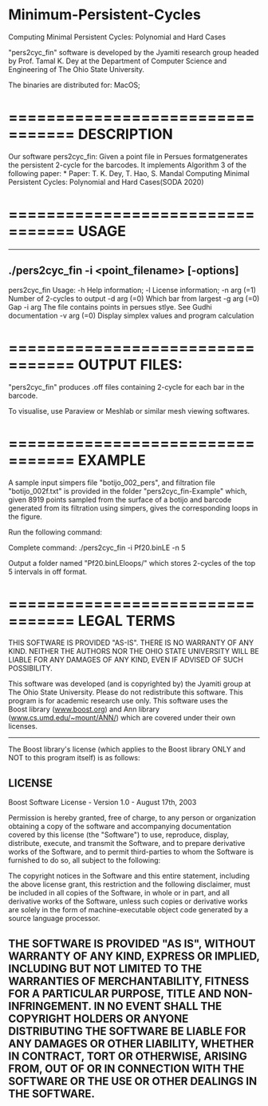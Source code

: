 # Minimum-Persistent-Cycles
Computing Minimal Persistent Cycles: Polynomial and Hard Cases 

"pers2cyc_fin" software is developed by the Jyamiti research group headed by 
Prof. Tamal K. Dey at the Department of Computer Science and Engineering 
of The Ohio State University.

The binaries are distributed for: MacOS;

=================================
DESCRIPTION
=================================

Our software pers2cyc_fin: Given a point file in Persues formatgenerates the persistent 2-cycle for the barcodes.
It implements Algorithm 3 of the following paper:
	* Paper: T. K. Dey, T. Hao, S. Mandal
		Computing Minimal Persistent Cycles: Polynomial and Hard Cases(SODA 2020)
    
=================================
USAGE
=================================
-------------------------------------------------------------------------------
./pers2cyc_fin -i <point_filename> [-options]
-------------------------------------------------------------------------------

pers2cyc_fin Usage:
  -h                    Help information;
  -l                    License information;
  -n arg (=1)           Number of 2-cycles to output
  -d arg (=0)           Which bar from largest
  -g arg (=0)           Gap
  -i arg                The file contains points in persues stlye. See Gudhi 
                        documentation
  -v arg (=0)           Display simplex values and program calculation


		

=================================
OUTPUT FILES:
=================================

"pers2cyc_fin" produces .off files containing 2-cycle for each bar in the barcode.

To visualise, use Paraview or Meshlab or similar mesh viewing softwares.

=================================
EXAMPLE
=================================

A sample input simpers file "botijo_002_pers",  and filtration file "botijo_002f.txt" is provided in the folder "pers2cyc_fin-Example"
which, given 8919 points sampled from the surface of a botijo and barcode generated from its filtration using simpers, gives the corresponding loops in the figure.

Run the following command:

Complete command:
	./pers2cyc_fin -i Pf20.binLE -n 5


Output a folder named "Pf20.binLEloops/" which stores 2-cycles of the top 5 intervals in off format.


=================================
LEGAL TERMS
=================================

THIS SOFTWARE IS PROVIDED "AS-IS". THERE IS NO WARRANTY OF ANY KIND. 
NEITHER THE AUTHORS NOR THE OHIO STATE UNIVERSITY WILL BE LIABLE FOR 
ANY DAMAGES OF ANY KIND, EVEN IF ADVISED OF SUCH POSSIBILITY.

This software was developed (and is copyrighted by) the Jyamiti group at 
The Ohio State University. Please do not redistribute this software. 
This program is for academic research use only. This software uses the  
Boost library (www.boost.org) and Ann library
(www.cs.umd.edu/~mount/ANN/) which are covered under their own licenses.

 
---------------------------------------------------------------------------

The Boost library's license 
(which applies to the Boost library ONLY and NOT to this program itself) is 
as follows:

LICENSE
---------------------------------------------------------------------------
Boost Software License - Version 1.0 - August 17th, 2003

Permission is hereby granted, free of charge, to any person or organization
obtaining a copy of the software and accompanying documentation covered by
this license (the "Software") to use, reproduce, display, distribute,
execute, and transmit the Software, and to prepare derivative works of the
Software, and to permit third-parties to whom the Software is furnished to
do so, all subject to the following:

The copyright notices in the Software and this entire statement, including
the above license grant, this restriction and the following disclaimer,
must be included in all copies of the Software, in whole or in part, and
all derivative works of the Software, unless such copies or derivative
works are solely in the form of machine-executable object code generated by
a source language processor.

THE SOFTWARE IS PROVIDED "AS IS", WITHOUT WARRANTY OF ANY KIND, EXPRESS OR
IMPLIED, INCLUDING BUT NOT LIMITED TO THE WARRANTIES OF MERCHANTABILITY,
FITNESS FOR A PARTICULAR PURPOSE, TITLE AND NON-INFRINGEMENT. IN NO EVENT
SHALL THE COPYRIGHT HOLDERS OR ANYONE DISTRIBUTING THE SOFTWARE BE LIABLE
FOR ANY DAMAGES OR OTHER LIABILITY, WHETHER IN CONTRACT, TORT OR OTHERWISE,
ARISING FROM, OUT OF OR IN CONNECTION WITH THE SOFTWARE OR THE USE OR OTHER
DEALINGS IN THE SOFTWARE.
---------------------------------------------------------------------------
